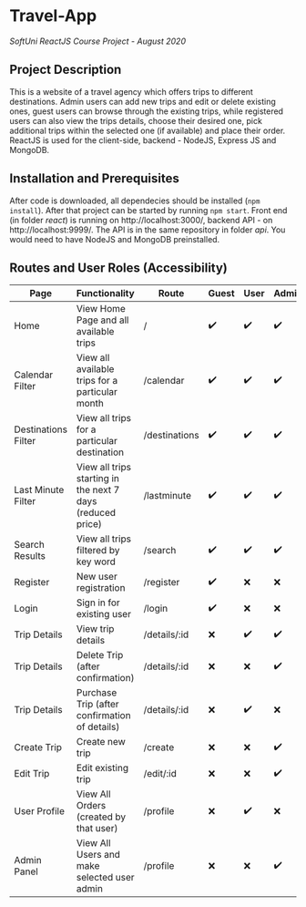 # Travel-App

*SoftUni ReactJS Course Project - August 2020*

## Project Description

This is a website of a travel agency which offers trips to different destinations. Admin users can add new trips and edit or delete existing ones, guest users can browse through the existing trips, while registered users can also view the trips details, choose their desired one, pick additional trips within the selected one (if available) and place their order.
ReactJS is used for the client-side, backend - NodeJS, Express JS and MongoDB.

## Installation and Prerequisites

After code is downloaded, all dependecies should be installed (`npm install`). After that project can be started by running `npm start`. Front end (in folder *react*) is running on http://localhost:3000/, backend API - on http://localhost:9999/. The API is in the same repository in folder *api*. You would need to have NodeJS and MongoDB preinstalled.

## Routes and User Roles (Accessibility)

| Page               | Functionality                                             | Route        | Guest            | User             | Admin            |
| -----              | --------------                                            |-------       | -------------    |------            |-------           |
| Home               | View Home Page and all available trips                    |/             |:heavy_check_mark:|:heavy_check_mark:|:heavy_check_mark:|
| Calendar Filter    | View all available trips for a particular month           |/calendar     |:heavy_check_mark:|:heavy_check_mark:|:heavy_check_mark:|
| Destinations Filter| View all trips for a particular destination               |/destinations |:heavy_check_mark:|:heavy_check_mark:|:heavy_check_mark:|
| Last Minute Filter | View all trips starting in the next 7 days (reduced price)|/lastminute   |:heavy_check_mark:|:heavy_check_mark:|:heavy_check_mark:|
| Search Results     | View all trips filtered by key word                       |/search       |:heavy_check_mark:|:heavy_check_mark:|:heavy_check_mark:|
| Register           | New user registration                                     |/register     |:heavy_check_mark:|       :x:        |         :x:      |
| Login              | Sign in for existing user                                 |/login        |:heavy_check_mark:|       :x:        |         :x:      |
| Trip Details       | View trip details                                         |/details/:id  |:x:               |:heavy_check_mark:|:heavy_check_mark:|
| Trip Details       | Delete Trip (after confirmation)                          |/details/:id  |       :x:        |       :x:        |:heavy_check_mark:|
| Trip Details       | Purchase Trip (after confirmation of details)             |/details/:id  |       :x:        |:heavy_check_mark:|       :x:        |
| Create Trip        | Create new trip                                           |/create       |:x:               |:x:               |:heavy_check_mark:|
| Edit Trip          | Edit existing trip                                        |/edit/:id     |:x:               |:x:               |:heavy_check_mark:|
| User Profile       | View All Orders (created by that user)                    |/profile      |:x:               |:heavy_check_mark:|:x:               |
| Admin Panel        | View All Users and make selected user admin               |/profile      |:x:               |:x:               |:heavy_check_mark:|


